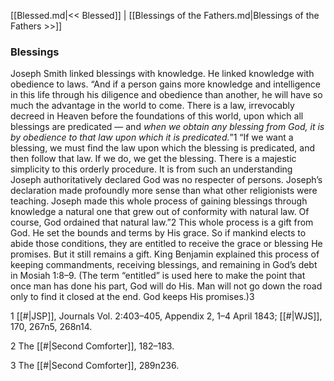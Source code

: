 [[Blessed.md|<< Blessed]]  |  [[Blessings of the Fathers.md|Blessings of the Fathers >>]]

### Blessings
Joseph Smith linked blessings with knowledge. He linked knowledge with obedience to laws. “And if a person gains more knowledge and intelligence in this life through his diligence and obedience than another, he will have so much the advantage in the world to come. There is a law, irrevocably decreed in Heaven before the foundations of this world, upon which all blessings are predicated — and *when we obtain any blessing from God, it is by obedience to that law upon which it is predicated.*”1 “If we want a blessing, we must find the law upon which the blessing is predicated, and then follow that law. If we do, we get the blessing. There is a majestic simplicity to this orderly procedure. It is from such an understanding Joseph authoritatively declared God was no respecter of persons. Joseph’s declaration made profoundly more sense than what other religionists were teaching. Joseph made this whole process of gaining blessings through knowledge a natural one that grew out of conformity with natural law. Of course, God ordained that natural law.”2 This whole process is a gift from God. He set the bounds and terms by His grace. So if mankind elects to abide those conditions, they are entitled to receive the grace or blessing He promises. But it still remains a gift. King Benjamin explained this process of keeping commandments, receiving blessings, and remaining in God’s debt in Mosiah 1:8–9. (The term “entitled” is used here to make the point that once man has done his part, God will do His. Man will not go down the road only to find it closed at the end. God keeps His promises.)3



1
[[#|JSP]], Journals Vol. 2:403–405, Appendix 2, 1–4 April 1843; [[#|WJS]], 170, 267n5, 268n14.


2 The [[#|Second Comforter]], 182–183.


3 The [[#|Second Comforter]], 289n236.